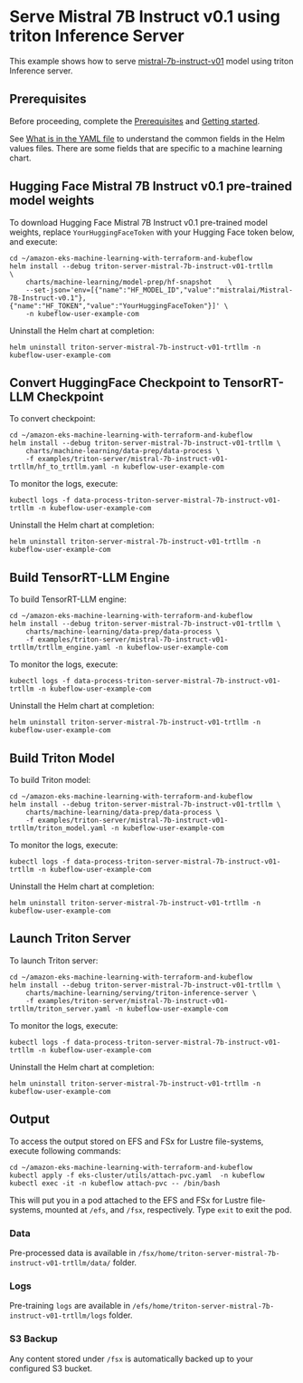 # Serve Mistral 7B Instruct v0.1 using triton Inference Server

This example shows how to serve [mistral-7b-instruct-v01](https://huggingface.co/mistralai/Mistral-7B-Instruct-v0.1) model using triton Inference server.  

## Prerequisites

Before proceeding, complete the [Prerequisites](../../../README.md#prerequisites) and [Getting started](../../../README.md#getting-started). 

See [What is in the YAML file](../../../README.md#what-is-in-the-yaml-file) to understand the common fields in the Helm values files. There are some fields that are specific to a machine learning chart.


## Hugging Face Mistral 7B Instruct v0.1 pre-trained model weights

To download Hugging Face Mistral 7B Instruct v0.1 pre-trained model weights, replace `YourHuggingFaceToken` with your Hugging Face token below, and execute:

    cd ~/amazon-eks-machine-learning-with-terraform-and-kubeflow
    helm install --debug triton-server-mistral-7b-instruct-v01-trtllm     \
        charts/machine-learning/model-prep/hf-snapshot    \
        --set-json='env=[{"name":"HF_MODEL_ID","value":"mistralai/Mistral-7B-Instruct-v0.1"},{"name":"HF_TOKEN","value":"YourHuggingFaceToken"}]' \
        -n kubeflow-user-example-com

Uninstall the Helm chart at completion:

    helm uninstall triton-server-mistral-7b-instruct-v01-trtllm -n kubeflow-user-example-com

## Convert HuggingFace Checkpoint to TensorRT-LLM Checkpoint

To convert checkpoint:

    cd ~/amazon-eks-machine-learning-with-terraform-and-kubeflow
    helm install --debug triton-server-mistral-7b-instruct-v01-trtllm \
        charts/machine-learning/data-prep/data-process \
        -f examples/triton-server/mistral-7b-instruct-v01-trtllm/hf_to_trtllm.yaml -n kubeflow-user-example-com

To monitor the logs, execute:

    kubectl logs -f data-process-triton-server-mistral-7b-instruct-v01-trtllm -n kubeflow-user-example-com

Uninstall the Helm chart at completion:

    helm uninstall triton-server-mistral-7b-instruct-v01-trtllm -n kubeflow-user-example-com

## Build TensorRT-LLM Engine

To build TensorRT-LLM engine:

    cd ~/amazon-eks-machine-learning-with-terraform-and-kubeflow
    helm install --debug triton-server-mistral-7b-instruct-v01-trtllm \
        charts/machine-learning/data-prep/data-process \
        -f examples/triton-server/mistral-7b-instruct-v01-trtllm/trtllm_engine.yaml -n kubeflow-user-example-com

To monitor the logs, execute:

    kubectl logs -f data-process-triton-server-mistral-7b-instruct-v01-trtllm -n kubeflow-user-example-com

Uninstall the Helm chart at completion:

    helm uninstall triton-server-mistral-7b-instruct-v01-trtllm -n kubeflow-user-example-com

## Build Triton Model

To build Triton model:

    cd ~/amazon-eks-machine-learning-with-terraform-and-kubeflow
    helm install --debug triton-server-mistral-7b-instruct-v01-trtllm \
        charts/machine-learning/data-prep/data-process \
        -f examples/triton-server/mistral-7b-instruct-v01-trtllm/triton_model.yaml -n kubeflow-user-example-com

To monitor the logs, execute:

    kubectl logs -f data-process-triton-server-mistral-7b-instruct-v01-trtllm -n kubeflow-user-example-com

Uninstall the Helm chart at completion:

    helm uninstall triton-server-mistral-7b-instruct-v01-trtllm -n kubeflow-user-example-com


## Launch Triton Server

To launch Triton server:

    cd ~/amazon-eks-machine-learning-with-terraform-and-kubeflow
    helm install --debug triton-server-mistral-7b-instruct-v01-trtllm \
        charts/machine-learning/serving/triton-inference-server \
        -f examples/triton-server/mistral-7b-instruct-v01-trtllm/triton_server.yaml -n kubeflow-user-example-com

To monitor the logs, execute:

    kubectl logs -f data-process-triton-server-mistral-7b-instruct-v01-trtllm -n kubeflow-user-example-com

Uninstall the Helm chart at completion:

    helm uninstall triton-server-mistral-7b-instruct-v01-trtllm -n kubeflow-user-example-com

## Output

To access the output stored on EFS and FSx for Lustre file-systems, execute following commands:

    cd ~/amazon-eks-machine-learning-with-terraform-and-kubeflow
    kubectl apply -f eks-cluster/utils/attach-pvc.yaml  -n kubeflow
    kubectl exec -it -n kubeflow attach-pvc -- /bin/bash


This will put you in a pod attached to the  EFS and FSx for Lustre file-systems, mounted at `/efs`, and `/fsx`, respectively. Type `exit` to exit the pod.

### Data

Pre-processed data is available in `/fsx/home/triton-server-mistral-7b-instruct-v01-trtllm/data/` folder.

### Logs

Pre-training `logs` are available in `/efs/home/triton-server-mistral-7b-instruct-v01-trtllm/logs` folder. 

### S3 Backup

Any content stored under `/fsx` is automatically backed up to your configured S3 bucket.